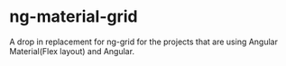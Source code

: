 # ng-material-grid

A drop in replacement for ng-grid for the projects that are using Angular Material(Flex layout) and Angular.
